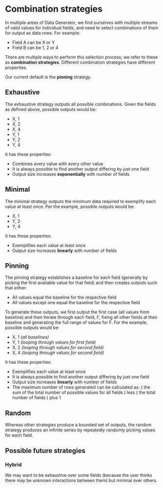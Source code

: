 # Combination strategies

In multiple areas of Data Generator, we find ourselves with multiple streams of valid values for individual fields, and need to select combinations of them for output as data rows. For example:

* Field A can be X or Y
* Field B can be 1, 2 or 4

There are multiple ways to perform this selection process; we refer to these as **combination strategies**. Different combination strategies have different properties.

Our current default is the **pinning** strategy.

## Exhaustive

The exhaustive strategy outputs all possible combinations. Given the fields as defined above, possible outputs would be:

* X, 1
* X, 2
* X, 4
* Y, 1
* Y, 2
* Y, 4

It has these properties:

* Combines every value with every other value
* It is always possible to find another output differing by just one field
* Output size increases **exponentially** with number of fields

## Minimal

The minimal strategy outputs the minimum data required to exemplify each value at least once. Per the example, possible outputs would be:

* X, 1
* Y, 2
* Y, 4

It has these properties:

* Exemplifies each value at least once
* Output size increases **linearly** with number of fields

## Pinning

The pinning strategy establishes a baseline for each field (generally by picking the first available value for that field) and then creates outputs such that either:

* All values equal the baseline for the respective field
* All values except one equal the baseline for the respective field

To generate these outputs, we first output the first case (all values from baseline) and then iterate through each field, F, fixing all other fields at their baseline and generating the full range of values for F. For the example, possible outputs would be:

* X, 1  *(all baselines)*
* Y, 1  *(looping through values for first field)*
* X, 2  *(looping through values for second field)*
* X, 4  *(looping through values for second field)*

It has these properties:

* Exemplifies each value at least once
* It is always possible to find another output differing by just one field
* Output size increases **linearly** with number of fields
* The maximum number of rows generated can be calculated as: ( the sum of the total number of possible values for all fields ) less ( the total number of fields ) plus 1

## Random

Whereas other strategies produce a bounded set of outputs, the random strategy produces an infinite series by repeatedly randomly picking values for each field.

## Possible future strategies

### Hybrid

We may want to be exhaustive over some fields (because the user thinks there may be unknown interactions between them) but minimal over others.
